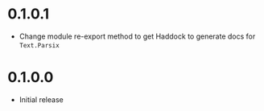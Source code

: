 # 0.1.0.1

- Change module re-export method to get Haddock to generate docs for `Text.Parsix`

# 0.1.0.0

- Initial release
